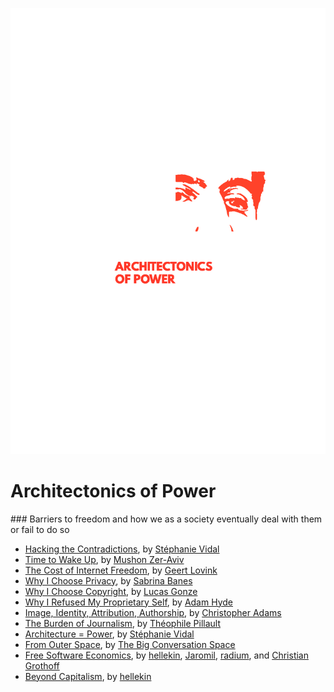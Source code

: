 ![](../../images/cost-of-freedom-architectonics-of-power.jpg)

# Architectonics of Power

### Barriers to freedom and how we as a society eventually deal with them or fail to do so

*   [Hacking the Contradictions](hacking-the-contradictions.html), by [Stéphanie Vidal](../appendix/attributions.html#stephanie-vidal)
*   [Time to Wake Up](time-to-wake-up.html), by [Mushon Zer-Aviv](../appendix/attributions.html#mushon-zer-aviv)
*   [The Cost of Internet Freedom](the-cost-of-internet-freedom.html), by [Geert Lovink](../appendix/attributions.html#geert-lovink)
*   [Why I Choose Privacy](why-i-choose-privacy.html), by [Sabrina Banes](../appendix/attributions.html#sabrina-banes)
*   [Why I Choose Copyright](why-i-choose-copyright.html), by [Lucas Gonze](../appendix/attributions.html#lucas-gonze)
*   [Why I Refused My Proprietary Self](why-i-refused-my-proprietary-self.html), by [Adam Hyde](../appendix/attributions.html#adam-hyde)
*   [Image, Identity, Attribution, Authorship](image-identity-attribution-authorship.html), by [Christopher Adams](../appendix/attributions.html#christopher-adams)
*   [The Burden of Journalism](the-burden-of-journalism.html), by [Théophile Pillault](../appendix/attributions.html#theophile-pillault)
*   [Architecture = Power](architecture=power.html), by [Stéphanie Vidal](../appendix/attributions.html#stephanie-vidal)
*   [From Outer Space](from-outer-space.html), by [The Big Conversation Space](../appendix/attributions.html#the-big-conversation-space)
*   [Free Software Economics](free-software-economics.html), by [hellekin](../appendix/attributions.html#hellekin), [Jaromil](../appendix/attributions.html#jaromil), [radium](../appendix/attributions.html#radium), and [Christian Grothoff](../appendix/attributions.html#christian-grothoff)
*   [Beyond Capitalism](beyond-capitalism.html), by [hellekin](../appendix/attributions.html#hellekin)
